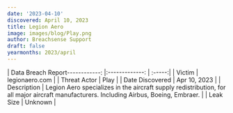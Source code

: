 ```yaml
---
date: '2023-04-10'
discovered: April 10, 2023
title: Legion Aero
image: images/blog/Play.png
author: Breachsense Support
draft: false
yearmonths: 2023/april
---
```


| Data Breach Report------------:     |:-------------:    | :-----:|
| Victim      | legionaero.com      | 
| Threat Actor      | Play      | 
| Date Discovered      | Apr 10, 2023      | 
| Description      | Legion Aero specializes in the aircraft supply redistribution, for all major aircraft manufacturers. Including Airbus, Boeing, Embraer.      | 
| Leak Size      | Unknown      | 

